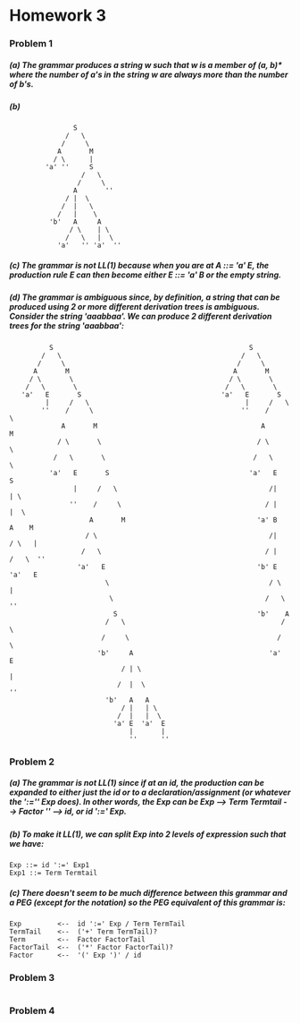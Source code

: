 # Homework 3

### Problem 1

##### (a) The grammar produces a string w such that w is a member of (a, b)* where the number of a's in the string w are always more than the number of b's.

##### (b) 
```
                S
              /   \
             /     \ 
            A       M
           / \      |
         'a' ''     S
                  /   \
                 /     \
                A       ''
              / |  \
             /  |   \    
            /   |    \     
          'b'   A     A
               / \    | \
              /   \   |  \
            'a'   '' 'a'  ''
```

##### (c) The grammar is not LL(1) because when you are at A ::= 'a' E, the production rule E can then become either E ::= 'a' B or the empty string. 

##### (d) The grammar is ambiguous since, by definition, a string that can be produced using 2 or more different derivation trees is ambiguous. Consider the string 'aaabbaa'. We can produce 2 different derivation trees for the string 'aaabbaa':
```
          S                                                 S
        /   \                                             /   \   
       /     \                                           /     \ 
      A       M                                         A       M
     / \       \                                       / \       \   
    /   \       \                                     /   \       \  
   'a'   E       S                                   'a'   E       S   
         |     /   \                                       |     /   \ 
        ''    /     \                                     ''    /     \
             A       M                                         A       M
            / \       \                                       / \       \
           /   \       \                                     /   \       \
          'a'   E       S                                   'a'   E       S
                |     /   \                                      /|       | \ 
               ''    /     \                                    / |       |  \
                    A       M                                 'a' B       A    M
                   / \                                           /|      / \   |   
                  /   \                                         / |     /   \  ''       
                 'a'   E                                      'b' E   'a'   E
                        \                                        / \         |
                         \                                      /   \        ''
                          S                                   'b'    A
                        /   \                                       / \ 
                       /     \                                     /   \
                      'b'     A                                  'a'    E
                            / | \                                       |
                           /  |  \                                      ''
                        'b'   A   A
                            / |   | \
                           /  |   |  \
                          'a' E  'a'  E
                              |       |
                              ''      ''
```

### Problem 2

##### (a) The grammar is not LL(1) since if at an id, the production can be expanded to either just the id or to a declaration/assignment (or whatever the ':='' Exp does). In other words, the Exp can be Exp --> Term Termtail --> Factor '' --> id, or id ':=' Exp.

##### (b) To make it LL(1), we can split Exp into 2 levels of expression such that we have: 
```
Exp ::= id ':=' Exp1
Exp1 ::= Term Termtail
```

##### (c) There doesn't seem to be much difference between this grammar and a PEG (except for the notation) so the PEG equivalent of this grammar is:
```
Exp         <--  id ':=' Exp / Term TermTail
TermTail    <--  ('+' Term TermTail)?
Term        <--  Factor FactorTail
FactorTail  <--  ('*' Factor FactorTail)?
Factor      <--  '(' Exp ')' / id
```

### Problem 3
```

```

### Problem 4
```

```